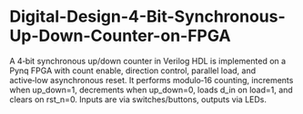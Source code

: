 # Digital-Design-4-Bit-Synchronous-Up-Down-Counter-on-FPGA
A 4‑bit synchronous up/down counter in Verilog HDL is implemented on a Pynq FPGA with count enable, direction control, parallel load, and active‑low asynchronous reset. It performs modulo‑16 counting, increments when up_down=1, decrements when up_down=0, loads d_in on load=1, and clears on rst_n=0. Inputs are via switches/buttons, outputs via LEDs.
